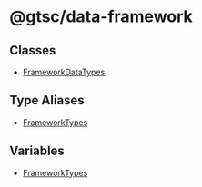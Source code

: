 # @gtsc/data-framework

## Classes

- [FrameworkDataTypes](classes/FrameworkDataTypes.md)

## Type Aliases

- [FrameworkTypes](type-aliases/FrameworkTypes.md)

## Variables

- [FrameworkTypes](variables/FrameworkTypes.md)
